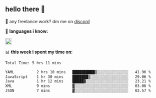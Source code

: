 ## hello there 👋

💼 any freelance work? dm me on [discord](https://discord.com/users/577571414186393661/)

🌸 **languages ​i know:**  

<img height="20" src="https://skillicons.dev/icons?i=js,ts,html,css,php,py,java&perline=50">

📊 **this week i spent my time on:**
<!--START_SECTION:waka-->

```txt
Total Time: 5 hrs 11 mins

YAML          2 hrs 10 mins   ██████████▒░░░░░░░░░░░░░░   41.96 %
JavaScript    1 hr 30 mins    ███████▒░░░░░░░░░░░░░░░░░   29.06 %
Java          1 hr 12 mins    █████▓░░░░░░░░░░░░░░░░░░░   23.21 %
XML           9 mins          ▓░░░░░░░░░░░░░░░░░░░░░░░░   03.06 %
JSON          7 mins          ▓░░░░░░░░░░░░░░░░░░░░░░░░   02.57 %
```

<!--END_SECTION:waka-->
